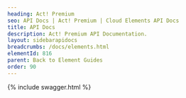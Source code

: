 ```yaml
---
heading: Act! Premium
seo: API Docs | Act! Premium | Cloud Elements API Docs
title: API Docs
description: Act! Premium API Documentation.
layout: sidebarapidocs
breadcrumbs: /docs/elements.html
elementId: 816
parent: Back to Element Guides
order: 90
---
```


{% include swagger.html %}
